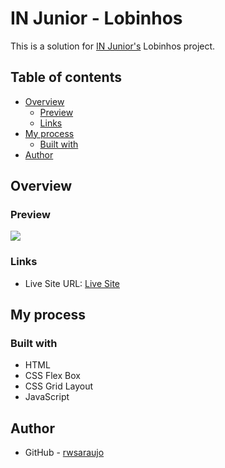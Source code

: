 # IN Junior - Lobinhos

This is a solution for [IN Junior's](https://injunior.com.br/) Lobinhos project.

## Table of contents

- [Overview](#overview)
  - [Preview](#preview)
  - [Links](#links)
- [My process](#my-process)
  - [Built with](#built-with)
- [Author](#author)

## Overview

### Preview

![](./assets/preview.gif)

### Links

- Live Site URL: [Live Site](https://injunior-adote-um-lobinho.vercel.app/)

## My process

### Built with

- HTML
- CSS Flex Box
- CSS Grid Layout
- JavaScript

## Author

- GitHub - [rwsaraujo](https://github.com/rwsaraujo)

